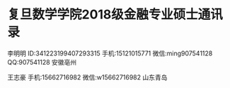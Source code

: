 # 复旦数学学院2018级金融专业硕士通讯录


李明明
ID:341223199407293315
手机:15121015771
微信:ming907541128
QQ:907541128
安徽亳州


王志豪
手机:15662716982
微信:w15662716982
山东青岛
